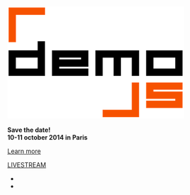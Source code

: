 
![DemoJS](images/demojs_normal.png)

<strong>Save the date!<br />
10-11 october 2014 in Paris</strong>

<a href="#about">Learn more</a>

<a href="https://stream.demojs.org/" target="_blank">LIVESTREAM</a>

<ul class="social">
  <li>
    <a href="https://www.facebook.com/DemoJS" target="_blank"><i class="fa fa-facebook-square"></i></a>
  </li> 
  <li>
    <a href="https://twitter.com/demojsorg/" target="_blank"><i class="fa fa-twitter-square"></i></a>
  </li>
</ul>
